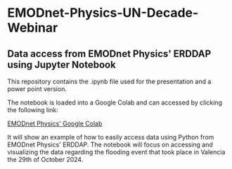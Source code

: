 # EMODnet-Physics-UN-Decade-Webinar

## Data access from EMODnet Physics' ERDDAP using Jupyter Notebook
This repository contains the .ipynb file used for the presentation and a power point version.

The notebook is loaded into a Google Colab and can accessed by clicking the following link:

[EMODnet Physics' Google Colab](https://colab.research.google.com/drive/1GRYx93RsrvINVrh4kcLbA3ZMVQdQ09Zk)

It will show an example of how to easily access data using Python from EMODnet Physics' ERDDAP.
The notebook will focus on accessing and visualizing the data regarding the flooding event that took place in Valencia the 29th of October 2024.
